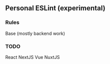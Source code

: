 ## Personal ESLint (experimental)

### Rules
Base (mostly backend work)

### TODO
React
NextJS
Vue
NuxtJS

